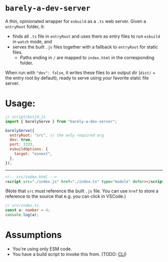 # `barely-a-dev-server`

A thin, opinionated wrapper for `esbuild` as a `.ts` web server. Given a `entryRoot` folder, it:

- finds all `.ts` file in `entryRoot` and uses them as entry files to run `esbuild` in `watch` mode, and
- serves the built `.js` files together with a fallback to `entryRoot` for static files.
  - Paths ending in `/` are mapped to `index.html` in the corresponding folder.

When run with `"dev": false`, it writes these files to an output dir (`dist/` + the entry root by default), ready to serve using your favorite static file server.

# Usage:

```js
// script/build.js
import { barelyServe } from "barely-a-dev-server";

barelyServe({
  entryRoot: "src", // the only required arg
  dev: true,
  port: 3333,
  esbuildOptions: {
    target: "esnext",
  },
});
```

---

```html
<!-- src/index.html -->
<script src="./index.js" href="./index.ts" type="module" defer></script>
```

(Note that `src` must reference the built `.js` file. You can use `href` to store a reference to the source that e.g. you can click in VSCode.)

```ts
// src/index.ts
const a: number = 4;
console.log(a);
```

# Assumptions

- You're using only ESM code.
- You have a build script to invoke this from. (TODO: [CLI](https://github.com/lgarron/barely-a-dev-server/issues/1))
